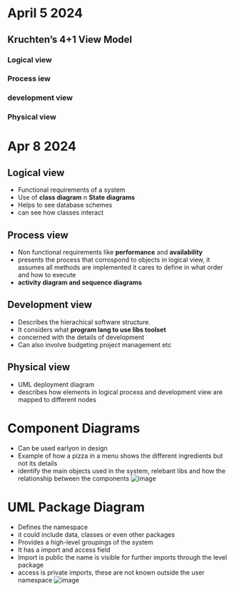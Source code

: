 # April 5 2024
## Kruchten’s 4+1 View Model
### Logical view
### Process iew
### development view
### Physical view

# Apr 8 2024
## Logical view
* Functional requirements of a system
* Use of **class diagram** n **State diagrams**
* Helps to see database schemes
* can see how classes interact

## Process view
* Non functional requirements like **performance** and **availability**
* presents the process that corrospond to objects in  logical view, it assumes all methods are implemented it cares to define in what order and how to execute
* **activity diagram and sequence diagrams**

## Development  view
* Describes the hierachical software structure.
* It considers what **program lang to use libs toolset**
* concerned with the details of development
* Can also involve budgeting project management etc

## Physical view
* UML deployment diagram
* describes how elements in logical process and development view are mapped to different nodes


# Component Diagrams
* Can be used earlyon in design 
* Example of how a pizza in a menu shows the different ingredients but not its details
* identify the main objects used in the system, relebant libs and how the relationship between the components
![image](https://github.com/ronitwilson/system-design/assets/9934360/6b647bd1-a35f-4a22-a3a4-a0bc1e2be505)

# UML Package Diagram
* Defines the namespace
* it could include data, classes or even other packages
* Provides a high-level groupings of the system
* It has a import and access field
* Import is public the name is visible for further imports through the level package
* access is private imports, these are not known outside the user namespace
  ![image](https://github.com/ronitwilson/system-design/assets/9934360/61776e6a-d2e9-4323-83c3-9aeec749252e)

